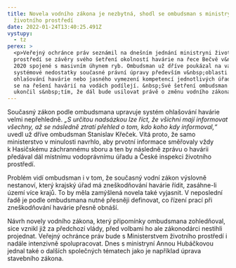 ```yaml
---
title: Novela vodního zákona je nezbytná, shodl se ombudsman s ministryní
  životního prostředí
date: 2022-01-24T13:40:25.491Z
vystupy:
  - tz
perex: >
  <p>Veřejný ochránce práv seznámil na dnešním jednání ministryni životního
  prostředí se závěry svého šetření okolností havárie na řece Bečvě v&nbsp;září
  2020 spojené s masivním úhynem ryb. Ombudsman už dříve poukázal na vážné
  systémové nedostatky současné právní úpravy především v&nbsp;oblasti
  ohlašování havárie nebo jasného vymezení kompetencí jednotlivých úřadů, které
  se na řešení havárií na vodách podílejí. &nbsp;Své šetření ombudsman v lednu
  ukončil s&nbsp;tím, že dál bude usilovat právě o změnu vodního zákona.</p>
---
```

<p>Současný zákon podle ombudsmana upravuje systém ohlašování havárie velmi nepřehledně. <em>&bdquo;S určitou nadsázkou lze říct, že všichni mají informovat všechny, až se následně ztratí přehled o tom, kdo koho kdy informoval,&ldquo;</em> uvedl už dříve ombudsman Stanislav Křeček. Vítá proto, že samo ministerstvo v&nbsp;minulosti navrhlo, aby prvotní informace směřovaly vždy k&nbsp;Hasičskému záchrannému sboru a ten by následně zprávu o havárii předával dál místnímu vodoprávnímu úřadu a České inspekci životního prostředí.</p>

<p>Problém vidí ombudsman i v tom, že současný vodní zákon výslovně nestanoví, který krajský úřad má zneškodňování havárie řídit, zasáhne-li území více krajů. To by měla zamýšlená novela také vyjasnit. V&nbsp;neposlední řadě je podle ombudsmana nutné přesněji definovat, co řízení prací při zneškodňování havárie přesně obnáší.</p>

<p>Návrh novely vodního zákona, který připomínky ombudsmana zohledňoval, sice vznikl již za předchozí vlády, před volbami ho ale zákonodárci nestihli projednat. Veřejný ochránce práv bude s&nbsp;Ministerstvem životního prostředí i nadále intenzivně spolupracovat. Dnes s&nbsp;ministryní Annou Hubáčkovou jednal také o dalších společných tématech jako je například úprava stavebního zákona.</p>
